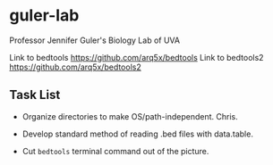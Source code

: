 # guler-lab
Professor Jennifer Guler's Biology Lab of UVA

Link to bedtools https://github.com/arq5x/bedtools
Link to bedtools2 https://github.com/arq5x/bedtools2

## Task List

+ Organize directories to make OS/path-independent. Chris.

+ Develop standard method of reading .bed files with data.table.

+ Cut `bedtools` terminal command out of the picture.
